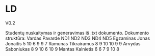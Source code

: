 # LD

V0.2

Studentų nuskaitymas ir generavimas iš .txt dokumento.
Dokumento struktūra:
Vardas		    Pavarde			ND1	ND2	ND3	ND4	ND5	Egzaminas
Jonas		      Jonaitis		  5	 10	  6	  9	  9	        7
Ramunas		    Tikrairamus		8	  9	 10	 10	  9	        9
Arvydas		    Saboniukas		8	  9	 10	  6	 10	        9
Mantas		    Kalnietis		  6	  6	  7	  9	 10	        8

